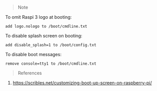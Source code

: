 > Note

To omit Raspi 3 logo at booting:
```
add logo.nologo to /boot/cmdline.txt
```

To disable splash screen on booting:
```
add disable_splash=1 to /boot/config.txt
```

To disable boot messages:
```
remove console=tty1 to /boot/cmdline.txt
```

> References

1. https://scribles.net/customizing-boot-up-screen-on-raspberry-pi/